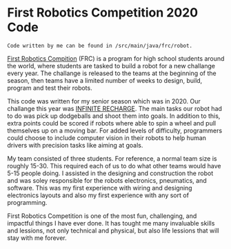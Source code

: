 # **First Robotics Competition 2020 Code**

    Code written by me can be found in /src/main/java/frc/robot.

[First Robotics Compition](https://www.firstinspires.org/robotics/frc) (FRC) is a program for high school students around the world, where students are tasked to build a robot for a new challange every year. The challange is released to the teams at the beginning of the season, then teams have a limited number of weeks to design, build, program and test their robots. 

This code was written for my senior season which was in 2020. Our challange this year was [INFINITE RECHARGE](https://www.youtube.com/watch?v=gmiYWTmFRVE). The main tasks our robot had to do was pick up dodgeballs and shoot them into goals. In addition to this, extra points could be scored if robots where able to spin a wheel and pull themselves up on a moving bar. For added levels of difficulty, programmers could choose to include computer vision in their robots to help human drivers with precision tasks like aiming at goals.

My team consisted of three students. For reference, a normal team size is roughly 15-30. This required each of us to do what other teams would have 5-15 people doing. I assisted in the designing and construction the robot and was soley responsible for the robots electronics, pneumatics, and software. This was my first experience with wiring and designing electronics layouts and also my first experience with any sort of programming.

First Robotics Competition is one of the most fun, challenging, and impactful things I have ever done. It has tought me many invaluable skills and lessions, not only technical and physical, but also life lessions that will stay with me forever. 
